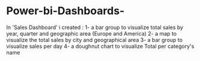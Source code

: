 # Power-bi-Dashboards-

In 'Sales Dashboard' i created :
  1- a bar group to visualize total sales by year, quarter and geographic area (Europe and America)
  2- a map to visualize the total sales by city and geographical area
  3- a bar group to visualize sales per day
  4- a doughnut chart to visualize Total per category's name
  
